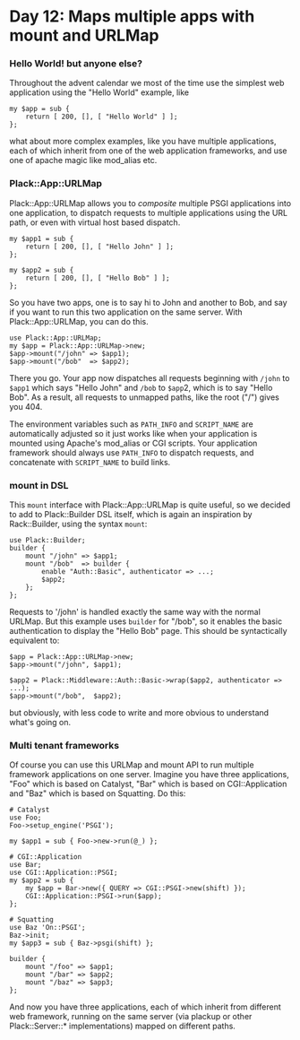 # Day 12: Maps multiple apps with mount and URLMap

### Hello World! but anyone else?

Throughout the advent calendar we most of the time use the simplest web application using the "Hello World" example, like

```
my $app = sub {
    return [ 200, [], [ "Hello World" ] ];
};
```

what about more complex examples, like you have multiple applications, each of which inherit from one of the web application frameworks, and use one of apache magic like mod\_alias etc.

### Plack::App::URLMap

Plack::App::URLMap allows you to _composite_ multiple PSGI applications into one application, to dispatch requests to multiple applications using the URL path, or even with virtual host based dispatch.

```
my $app1 = sub {
    return [ 200, [], [ "Hello John" ] ];
};

my $app2 = sub {
    return [ 200, [], [ "Hello Bob" ] ];
};
```

So you have two apps, one is to say hi to John and another to Bob, and say if you want to run this two application on the same server. With Plack::App::URLMap, you can do this.

```
use Plack::App::URLMap;
my $app = Plack::App::URLMap->new;
$app->mount("/john" => $app1);
$app->mount("/bob"  => $app2);
```

There you go. Your app now dispatches all requests beginning with `/john` to `$app1` which says "Hello John" and `/bob` to `$app`2, which is to say "Hello Bob". As a result, all requests to unmapped paths, like the root ("/") gives you 404.

The environment variables such as `PATH_INFO` and `SCRIPT_NAME` are automatically adjusted so it just works like when your application is mounted using Apache's mod\_alias or CGI scripts. Your application framework should always use `PATH_INFO` to dispatch requests, and concatenate with `SCRIPT_NAME` to build links.

### mount in DSL

This `mount` interface with Plack::App::URLMap is quite useful, so we decided to add to Plack::Builder DSL itself, which is again an inspiration by Rack::Builder, using the syntax `mount`:

```
use Plack::Builder;
builder {
    mount "/john" => $app1;
    mount "/bob"  => builder {
        enable "Auth::Basic", authenticator => ...;
        $app2;
    };
};
```

Requests to '/john' is handled exactly the same way with the normal URLMap. But this example uses `builder` for "/bob", so it enables the basic authentication to display the "Hello Bob" page. This should be syntactically equivalent to:

```
$app = Plack::App::URLMap->new;
$app->mount("/john", $app1);

$app2 = Plack::Middleware::Auth::Basic->wrap($app2, authenticator => ...);
$app->mount("/bob",  $app2);
```

but obviously, with less code to write and more obvious to understand what's going on.

### Multi tenant frameworks

Of course you can use this URLMap and mount API to run multiple framework applications on one server. Imagine you have three applications, "Foo" which is based on Catalyst, "Bar" which is based on CGI::Application and "Baz" which is based on Squatting. Do this:

```
# Catalyst
use Foo;
Foo->setup_engine('PSGI');

my $app1 = sub { Foo->new->run(@_) };

# CGI::Application
use Bar;
use CGI::Application::PSGI;
my $app2 = sub {
    my $app = Bar->new({ QUERY => CGI::PSGI->new(shift) });
    CGI::Application::PSGI->run($app);
};

# Squatting
use Baz 'On::PSGI';
Baz->init;
my $app3 = sub { Baz->psgi(shift) };

builder {
    mount "/foo" => $app1;
    mount "/bar" => $app2;
    mount "/baz" => $app3;
};
```

And now you have three applications, each of which inherit from different web framework, running on the same server (via plackup or other Plack::Server::\* implementations) mapped on different paths.
